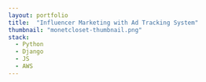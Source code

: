```yaml
---
layout: portfolio
title:  "Influencer Marketing with Ad Tracking System"
thumbnail: "monetcloset-thumbnail.png"
stack:
  - Python
  - Django
  - JS
  - AWS
---
```

